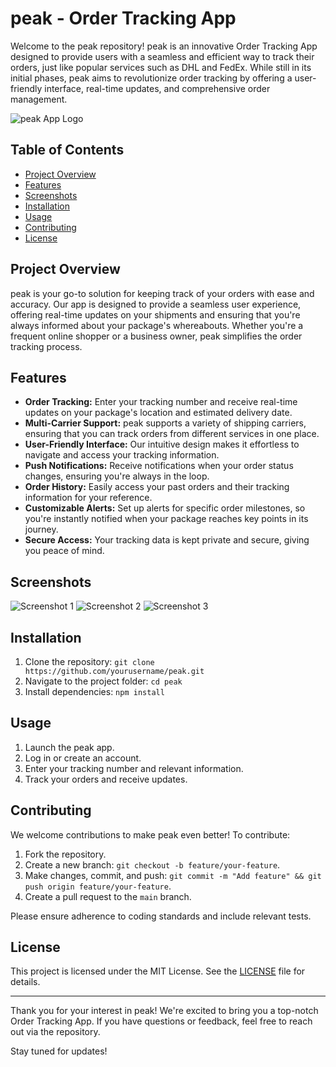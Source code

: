 # peak - Order Tracking App

Welcome to the peak repository! peak is an innovative Order Tracking App designed to provide users with a seamless and efficient way to track their orders, just like popular services such as DHL and FedEx. While still in its initial phases, peak aims to revolutionize order tracking by offering a user-friendly interface, real-time updates, and comprehensive order management.

![peak App Logo](client/public/peak_logo.png)

## Table of Contents

- [Project Overview](#project-overview)
- [Features](#features)
- [Screenshots](#screenshots)
- [Installation](#installation)
- [Usage](#usage)
- [Contributing](#contributing)
- [License](#license)

## Project Overview

peak is your go-to solution for keeping track of your orders with ease and accuracy. Our app is designed to provide a seamless user experience, offering real-time updates on your shipments and ensuring that you're always informed about your package's whereabouts. Whether you're a frequent online shopper or a business owner, peak simplifies the order tracking process.

## Features

- **Order Tracking:** Enter your tracking number and receive real-time updates on your package's location and estimated delivery date.
- **Multi-Carrier Support:** peak supports a variety of shipping carriers, ensuring that you can track orders from different services in one place.
- **User-Friendly Interface:** Our intuitive design makes it effortless to navigate and access your tracking information.
- **Push Notifications:** Receive notifications when your order status changes, ensuring you're always in the loop.
- **Order History:** Easily access your past orders and their tracking information for your reference.
- **Customizable Alerts:** Set up alerts for specific order milestones, so you're instantly notified when your package reaches key points in its journey.
- **Secure Access:** Your tracking data is kept private and secure, giving you peace of mind.

## Screenshots

![Screenshot 1](screenshots/screenshot1.png)
![Screenshot 2](screenshots/screenshot2.png)
![Screenshot 3](screenshots/screenshot3.png)

## Installation

1. Clone the repository: `git clone https://github.com/yourusername/peak.git`
2. Navigate to the project folder: `cd peak`
3. Install dependencies: `npm install`

## Usage

1. Launch the peak app.
2. Log in or create an account.
3. Enter your tracking number and relevant information.
4. Track your orders and receive updates.

## Contributing

We welcome contributions to make peak even better! To contribute:

1. Fork the repository.
2. Create a new branch: `git checkout -b feature/your-feature`.
3. Make changes, commit, and push: `git commit -m "Add feature" && git push origin feature/your-feature`.
4. Create a pull request to the `main` branch.

Please ensure adherence to coding standards and include relevant tests.

## License

This project is licensed under the MIT License. See the [LICENSE](LICENSE) file for details.

---

Thank you for your interest in peak! We're excited to bring you a top-notch Order Tracking App. If you have questions or feedback, feel free to reach out via the repository.

Stay tuned for updates!
